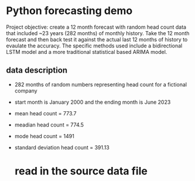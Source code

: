 # Python forecasting demo

Project objective: create a 12 month forecast with random head count data that included ~23 years (282 months) of monthly history. Take the 12 month forecast and then back test it against the actual last 12 months of history to evaulate the accuracy. The specific methods used include a bidirectional LSTM model and a more traditional statistical based ARIMA model. 

## data description
- 282 months of random numbers representing head count for a fictional company
- start month is January 2000 and the ending month is June 2023
- mean head count = 773.7
- meadian head count = 774.5
- mode head count = 1491
- standard deviation head count = 391.13


  # read in the source data file


  
